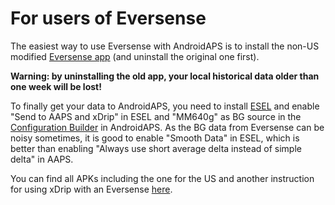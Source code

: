# For users of Eversense

The easiest way to use Eversense with AndroidAPS is to install the
non-US modified [Eversense
app](https://github.com/BernhardRo/Esel/blob/master/apk/Eversense_CGM_v1.0.410-patched.apk)
(and uninstall the original one first).

**Warning: by uninstalling the old app, your local historical data older
than one week will be lost!**

To finally get your data to AndroidAPS, you need to install
[ESEL](https://github.com/BernhardRo/Esel/blob/master/apk/esel.apk) and
enable "Send to AAPS and xDrip" in ESEL and "MM640g" as BG source in the
[Configuration Builder](../Configuration/Config-Builder.html) in
AndroidAPS. As the BG data from Eversense can be noisy sometimes, it is
good to enable "Smooth Data" in ESEL, which is better than enabling
"Always use short average delta instead of simple delta" in AAPS.

You can find all APKs including the one for the US and another
instruction for using xDrip with an Eversense
[here](https://github.com/BernhardRo/Esel/tree/master/apk).
